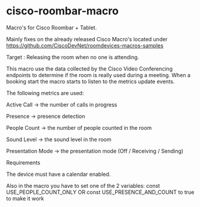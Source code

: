 # cisco-roombar-macro
Macro's for Cisco Roombar + Tablet. 

Mainly fixes on the already released Cisco Macro's located under https://github.com/CiscoDevNet/roomdevices-macros-samples

Target : Releasing the room when no one is attending.

This macro use the data collected by the Cisco Video Conferencing endpoints to determine if the room is really used during a meeting. When a booking start the macro starts to listen to the metrics update events.

The following metrics are used:

Active Call -> the number of calls in progress

Presence -> presence detection

People Count -> the number of people counted in the room

Sound Level -> the sound level in the room

Presentation Mode -> the presentation mode (Off / Receiving / Sending)

Requirements

The device must have a calendar enabled.

Also in the macro you have to set one of the 2 variables: const USE_PEOPLE_COUNT_ONLY OR const USE_PRESENCE_AND_COUNT to true to make it work
